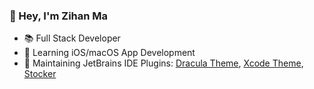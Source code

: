 ### 👋 Hey, I'm Zihan Ma

- 📚 Full Stack Developer
- 📖 Learning iOS/macOS App Development
- 🔭 Maintaining JetBrains IDE Plugins: [Dracula Theme](https://github.com/dracula/jetbrains), [Xcode Theme](https://github.com/WhiteVermouth/XcodeTheme), [Stocker](https://github.com/WhiteVermouth/intellij-investor-dashboard)
